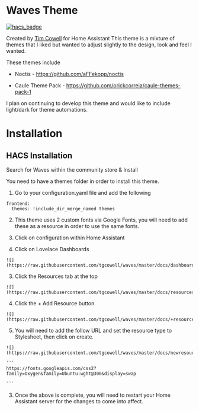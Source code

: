 # Waves Theme
[![hacs_badge](https://img.shields.io/badge/HACS-Default-orange.svg?style=flat-square)](https://github.com/custom-components/hacs)

Created by [Tim Cowell](https://github.com/tgcowell) for Home Assistant
This theme is a mixture of themes that I liked but wanted to adjust slightly to the design, look and feel I wanted. 

These themes include

* Noctis - https://github.com/aFFekopp/noctis

* Caule Theme Pack - https://github.com/orickcorreia/caule-themes-pack-1

I plan on continuing to develop this theme and would like to include light/dark for theme automations.

# Installation

## HACS Installation

Search for Waves within the community store & Install

You need to have a themes folder in order to install this theme.

1. Go to your configuration.yaml file and add the following 

```
frontend:
  themes: !include_dir_merge_named themes
```

2. This theme uses 2 custom fonts via Google Fonts, you will need to add these as a resource in order to use the same fonts.

  1. Click on configuration within Home Assistant

  2. Click on Lovelace Dashboards

    ![](https://raw.githubusercontent.com/tgcowell/waves/master/docs/dashboard.png)

  3. Click the Resources tab at the top

    ![](https://raw.githubusercontent.com/tgcowell/waves/master/docs/resources.png)

  4. Click the + Add Resource button

    ![](https://raw.githubusercontent.com/tgcowell/waves/master/docs/+resource.png)

  5. You will need to add the follow URL and set the resource type to Stylesheet, then click on create. 

    ![](https://raw.githubusercontent.com/tgcowell/waves/master/docs/newresource.png)

    ```
    https://fonts.googleapis.com/css2?family=Oxygen&family=Ubuntu:wght@300&display=swap
    
    ```

3. Once the above is complete, you will need to restart your Home Assistant server for the changes to come into affect. 
